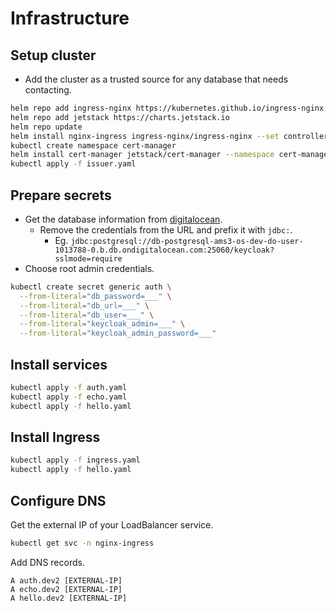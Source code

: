 # Infrastructure

## Setup cluster

- Add the cluster as a trusted source for any database that needs contacting.

```sh
helm repo add ingress-nginx https://kubernetes.github.io/ingress-nginx
helm repo add jetstack https://charts.jetstack.io
helm repo update
helm install nginx-ingress ingress-nginx/ingress-nginx --set controller.publishService.enabled=true
kubectl create namespace cert-manager
helm install cert-manager jetstack/cert-manager --namespace cert-manager --version v1.8.0 --set installCRDs=true
kubectl apply -f issuer.yaml
```

## Prepare secrets

- Get the database information from [digitalocean](https://cloud.digitalocean.com/databases).
  - Remove the credentials from the URL and prefix it with `jdbc:`.
    - Eg. `jdbc:postgresql://db-postgresql-ams3-os-dev-do-user-1013788-0.b.db.ondigitalocean.com:25060/keycloak?sslmode=require`
- Choose root admin credentials.

```sh
kubectl create secret generic auth \
  --from-literal="db_password=___" \
  --from-literal="db_url=___" \
  --from-literal="db_user=___" \
  --from-literal="keycloak_admin=___" \
  --from-literal="keycloak_admin_password=___"
```

## Install services

```sh
kubectl apply -f auth.yaml
kubectl apply -f echo.yaml
kubectl apply -f hello.yaml
```

## Install Ingress

```sh
kubectl apply -f ingress.yaml
kubectl apply -f hello.yaml
```

## Configure DNS

Get the external IP of your LoadBalancer service.

```sh
kubectl get svc -n nginx-ingress
```

Add DNS records.

```dns
A auth.dev2 [EXTERNAL-IP]
A echo.dev2 [EXTERNAL-IP]
A hello.dev2 [EXTERNAL-IP]
```
